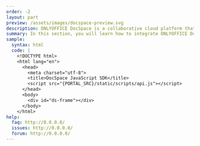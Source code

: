 ```yaml
---
order: -2
layout: part
preview: /assets/images/docspace-preview.svg
description: ONLYOFFICE DocSpace is a collaborative cloud platform that allows users to store, manage, edit, and collaborate on documents, spreadsheets, presentations, and forms in customizable rooms.
summary: In this section, you will learn how to integrate ONLYOFFICE DocSpace into your own application and interact with its backend using the DocSpace API Backend. You will also find the information on how to embed DocSpace using JavaScript SDK, create your own plugins with our Plugins SDK, and host a portal on your own servers using our methods for hosting providers.
sample:
  syntax: html
  code: |
    <!DOCTYPE html>
    <html lang="en">
      <head>
        <meta charset="utf-8">
        <title>DocSpace JavaScript SDK</title>
        <script src="{PORTAL_SRC}/static/scripts/api.js"></script>
      </head>
      <body>
        <div id="ds-frame"></div>
      </body>
    </html>
help:
  faq: http://0.0.0.0/
  issues: http://0.0.0.0/
  forum: http://0.0.0.0/
---
```

